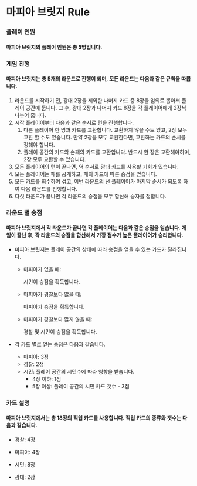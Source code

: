 # 마피아 브릿지 Rule

### 플레이 인원

#### 마피아 브릿지의 플레이 인원은 총 5명입니다.



### 게임 진행

#### 마피아 브릿지는 총 5개의 라운드로 진행이 되며, 모든 라운드는 다음과 같은 규칙을 따릅니다.

1. 라운드를 시작하기 전, 광대 2장을 제외한 나머지 카드 중 8장을 임의로 뽑아서 플레이 공간에 둡니다. 그 후, 광대 2장과 나머지 카드 8장을 각 플레이어에게 2장씩 나누어 줍니다.
2. 시작 플레이어부터 다음과 같은 순서로 턴을 진행합니다.
   1. 다른 플레이어 한 명과 카드를 교환합니다. 교환하지 않을 수도 있고, 2장 모두 교환 할 수도 있습니다. 만약 2장을 모두 교환한다면, 교환하는 카드의 순서를 정해야 합니다.
   2. 플레이 공간의 카드와 손패의 카드를 교환합니다. 반드시 한 장은 교환해야하며, 2장 모두 교환할 수 있습니다.
3. 모든 플레이어의 턴이 끝나면, 역 순서로 광대 카드를 사용할 기회가 있습니다.
4. 모든 플레이어는 패를 공개하고, 패의 카드에 따른 승점을 얻습니다.
5. 모든 카드를 회수하여 섞고, 이번 라운드의 선 플레이어가 마지막 순서가 되도록 하여 다음 라운드를 진행합니다.
6. 다섯 라운드가 끝나면 각 라운드의 승점을 모두 합산해 승자를 정합니다.



### 라운드 별 승점

#### 마피아 브릿지에서 각 라운드가 끝나면 각 플레이어는 다음과 같은 승점을 얻습니다. 게임이 끝난 후, 각 라운드의 승점을 합산해서 가장 점수가 높은 플레이어가 승리합니다.

* 마피아 브릿지는 플레이 공간의 상태에 따라 승점을 얻을 수 있는 카드가 달라집니다.

  * 마피아가 없을 때:

    시민이 승점을 획득합니다.

  * 마피아가 경찰보다 많을 때:

    마피아가 승점을 획득합니다.

  * 마피아가 경찰보다 많지 않을 때:

    경찰 및 시민이 승점을 획득합니다.

* 각 카드 별로 얻는 승점은 다음과 같습니다.

  * 마피아: 3점
  * 경찰: 2점
  * 시민: 플레이 공간의 시민수에 따라 영향을 받습니다.
    * 4장 이하: 1점
    * 5장 이상: 플레이 공간의 시민 카드 갯수 - 3점



### 카드 설명

#### 마피아 브릿지에서는 총 18장의 직업 카드를 사용합니다. 직업 카드의 종류와 갯수는 다음과 같습니다.

- 경찰: 4장

- 마피아: 4장

- 시민: 8장

- 광대: 2장

